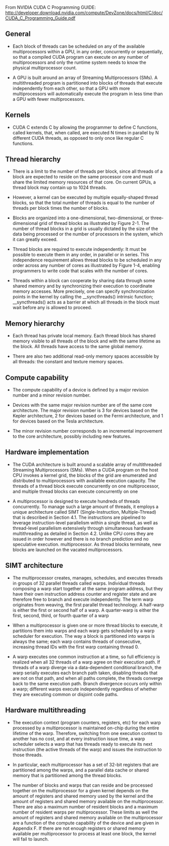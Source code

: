 From NVIDIA CUDA C Programming GUIDE: http://developer.download.nvidia.com/compute/DevZone/docs/html/C/doc/CUDA_C_Programming_Guide.pdf

## General

- Each block of threads can be scheduled on any of the available
multiprocessors within a GPU, in any order, concurrently or sequentially, so that a
compiled CUDA program can execute on any number of multiprocessors and only the runtime system needs to know the physical
multiprocessor count.

- A GPU is built around an array of Streaming Multiprocessors (SMs).
A multithreaded program is partitioned into blocks of threads that execute independently from each
other, so that a GPU with more multiprocessors will automatically execute the program in less time
than a GPU with fewer multiprocessors.

## Kernels

- CUDA C extends C by allowing the programmer to define C functions, called
kernels, that, when called, are executed N times in parallel by N different CUDA
threads, as opposed to only once like regular C functions.

## Thread hierarchy

- There is a limit to the number of threads per block, since all threads of a block are
expected to reside on the same processor core and must share the limited memory
resources of that core. On current GPUs, a thread block may contain up to 1024
threads.

- However, a kernel can be executed by multiple equally-shaped thread blocks, so that
the total number of threads is equal to the number of threads per block times the
number of blocks.

- Blocks are organized into a one-dimensional, two-dimensional, or three-dimensional
grid of thread blocks as illustrated by Figure 2-1. The number of thread blocks in a
grid is usually dictated by the size of the data being processed or the number of
processors in the system, which it can greatly exceed.

- Thread blocks are required to execute independently: It must be possible to execute
them in any order, in parallel or in series. This independence requirement allows
thread blocks to be scheduled in any order across any number of cores as illustrated
by Figure 1-4, enabling programmers to write code that scales with the number of
cores.

- Threads within a block can cooperate by sharing data through some shared memory
and by synchronizing their execution to coordinate memory accesses. More
precisely, one can specify synchronization points in the kernel by calling the
\__syncthreads() intrinsic function; \__syncthreads() acts as a barrier at
which all threads in the block must wait before any is allowed to proceed.

## Memory hierarchy

- Each thread has private local memory. Each
thread block has shared memory visible to all threads of the block and with the
same lifetime as the block. All threads have access to the same global memory.

- There are also two additional read-only memory spaces accessible by all threads: the
constant and texture memory spaces. 

## Compute capability
- The compute capability of a device is defined by a major revision number and a minor
revision number.

- Devices with the same major revision number are of the same core architecture. The
major revision number is 3 for devices based on the Kepler architecture, 2 for devices
based on the Fermi architecture, and 1 for devices based on the Tesla architecture.

- The minor revision number corresponds to an incremental improvement to the core
architecture, possibly including new features.

## Hardware implementation

- The CUDA architecture is built around a scalable array of multithreaded Streaming
Multiprocessors (SMs). When a CUDA program on the host CPU invokes a kernel
grid, the blocks of the grid are enumerated and distributed to multiprocessors with
available execution capacity. The threads of a thread block execute concurrently on
one multiprocessor, and multiple thread blocks can execute concurrently on one

- A multiprocessor is designed to execute hundreds of threads concurrently. To
manage such a large amount of threads, it employs a unique architecture called
SIMT (Single-Instruction, Multiple-Thread) that is described in Section 4.1. The
instructions are pipelined to leverage instruction-level parallelism within a single
thread, as well as thread-level parallelism extensively through simultaneous hardware
multithreading as detailed in Section 4.2. Unlike CPU cores they are issued in order
however and there is no branch prediction and no speculative execution.
multiprocessor. As thread blocks terminate, new blocks are launched on the vacated
multiprocessors.

## SIMT architecture

- The multiprocessor creates, manages, schedules, and executes threads in groups of
32 parallel threads called warps. Individual threads composing a warp start together
at the same program address, but they have their own instruction address counter
and register state and are therefore free to branch and execute independently. The
term warp originates from weaving, the first parallel thread technology. A half-warp is
either the first or second half of a warp. A quarter-warp is either the first, second,
third, or fourth quarter of a warp

- When a multiprocessor is given one or more thread blocks to execute, it partitions
them into warps and each warp gets scheduled by a warp scheduler for execution. The
way a block is partitioned into warps is always the same; each warp contains threads
of consecutive, increasing thread IDs with the first warp containing thread 0. 

- A warp executes one common instruction at a time, so full efficiency is realized
when all 32 threads of a warp agree on their execution path. If threads of a warp
diverge via a data-dependent conditional branch, the warp serially executes each
branch path taken, disabling threads that are not on that path, and when all paths
complete, the threads converge back to the same execution path. Branch divergence
occurs only within a warp; different warps execute independently regardless of
whether they are executing common or disjoint code paths.

## Hardware multithreading

- The execution context (program counters, registers, etc) for each warp processed by
a multiprocessor is maintained on-chip during the entire lifetime of the warp.
Therefore, switching from one execution context to another has no cost, and at
every instruction issue time, a warp scheduler selects a warp that has threads ready
to execute its next instruction (the active threads of the warp) and issues the
instruction to those threads.

- In particular, each multiprocessor has a set of 32-bit registers that are partitioned
among the warps, and a parallel data cache or shared memory that is partitioned among
the thread blocks.

- The number of blocks and warps that can reside and be processed together on the
multiprocessor for a given kernel depends on the amount of registers and shared
memory used by the kernel and the amount of registers and shared memory
available on the multiprocessor. There are also a maximum number of resident
blocks and a maximum number of resident warps per multiprocessor. These limits as well the amount of registers and shared memory available on the multiprocessor are a function of the compute capability of the device and are given in Appendix F.
If there are not enough registers or shared memory available per multiprocessor to
process at least one block, the kernel will fail to launch.
